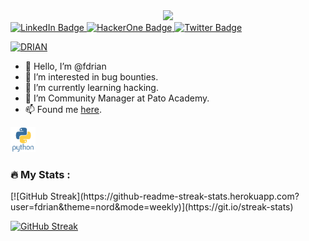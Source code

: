 <!---
fdrian/fdrian is a ✨ special ✨ repository because its `README.md` (this file) appears on your GitHub profile.
You can click the Preview link to take a look at your changes.
--->

<div id="header" align="center">
  <img src="https://media.giphy.com/media/v1.Y2lkPTc5MGI3NjExMGIyYWE5NTE2NjBiOTljNGRlMzkyZDFjMmVjZWRiZDU1N2VjNTViZiZjdD1n/cnzP4cmBsiOrccg20V/giphy.gif" width="100"/>
</div>

<div id="badges">
  <a href="https://www.linkedin.com/in/fdrian/">
    <img src="https://img.shields.io/badge/LinkedIn-blue?style=for-the-badge&logo=linkedin&logoColor=white" alt="LinkedIn Badge"/>
  </a>
  <a href="https://hackerone.com/fdrian?type=user">
    <img src="https://img.shields.io/badge/HackerOne-black?style=for-the-badge&logo=hackerone&logoColor=white" alt="HackerOne Badge"/>
  </a>
  <a href="https://www.twitter.com/fdr1an/">
    <img src="https://img.shields.io/badge/Twitter-blue?style=for-the-badge&logo=twitter&logoColor=white" alt="Twitter Badge"/>
  </a>
</div>

[![DRIAN](https://img.shields.io/badge/Drian-Website-blueviolet?style=for-the-badge&logo=appveyor)](https://adrianofreitas.me/)

- 👋 Hello, I’m @fdrian
- 👀 I’m interested in bug bounties.
- 🌱 I’m currently learning hacking.
- 💞️ I’m Community Manager at Pato Academy.
- 📫 Found me [here](https://adrianofreitas.me/).


<div>
  <img src="https://github.com/devicons/devicon/blob/master/icons/python/python-original-wordmark.svg" title="Python" alt="Python" width="40" height="40"/>&nbsp;
</div>

### :fire: My Stats :
<div>
  [![GitHub Streak](https://github-readme-streak-stats.herokuapp.com?user=fdrian&theme=nord&mode=weekly)](https://git.io/streak-stats)
  
  [![GitHub Streak](http://github-readme-streak-stats.herokuapp.com?user=your-github-username&theme=dark&background=2E3440)](https://git.io/streak-stats)
</div>
